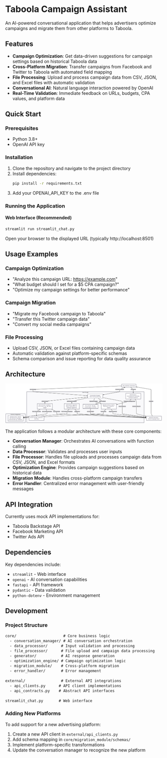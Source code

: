 # Taboola Campaign Assistant

An AI-powered conversational application that helps advertisers optimize campaigns and migrate them from other platforms to Taboola.

## Features

- **Campaign Optimization**: Get data-driven suggestions for campaign settings based on historical Taboola data
- **Cross-Platform Migration**: Transfer campaigns from Facebook and Twitter to Taboola with automated field mapping
- **File Processing**: Upload and process campaign data from CSV, JSON, and Excel files with automatic validation
- **Conversational AI**: Natural language interaction powered by OpenAI
- **Real-Time Validation**: Immediate feedback on URLs, budgets, CPA values, and platform data

## Quick Start

### Prerequisites

- Python 3.8+
- OpenAI API key

### Installation

1. Clone the repository and navigate to the project directory
2. Install dependencies:
   ```bash
   pip install -r requirements.txt
   ```
3. Add your OPENAI_API_KEY to the .env file

### Running the Application

#### Web Interface (Recommended)
```bash
streamlit run streamlit_chat.py
```
Open your browser to the displayed URL (typically http://localhost:8501)


## Usage Examples

### Campaign Optimization
- "Analyze this campaign URL: https://example.com"
- "What budget should I set for a $5 CPA campaign?"
- "Optimize my campaign settings for better performance"

### Campaign Migration
- "Migrate my Facebook campaign to Taboola"
- "Transfer this Twitter campaign data"
- "Convert my social media campaigns"

### File Processing
- Upload CSV, JSON, or Excel files containing campaign data
- Automatic validation against platform-specific schemas
- Schema comparison and issue reporting for data quality assurance

## Architecture

![Architecture Diagram](architecture.png)

The application follows a modular architecture with these core components:

- **Conversation Manager**: Orchestrates AI conversations with function calling
- **Data Processor**: Validates and processes user inputs
- **File Processor**: Handles file uploads and processes campaign data from CSV, JSON, and Excel formats
- **Optimization Engine**: Provides campaign suggestions based on historical data
- **Migration Module**: Handles cross-platform campaign transfers
- **Error Handler**: Centralized error management with user-friendly messages

## API Integration

Currently uses mock API implementations for:
- Taboola Backstage API
- Facebook Marketing API
- Twitter Ads API

## Dependencies

Key dependencies include:
- `streamlit` - Web interface
- `openai` - AI conversation capabilities
- `fastapi` - API framework
- `pydantic` - Data validation
- `python-dotenv` - Environment management

## Development

### Project Structure
```
core/                     # Core business logic
  - conversation_manager/ # AI conversation orchestration
  - data_processor/      # Input validation and processing
  - file_processor/      # File upload and campaign data processing
  - generator/           # AI response generation
  - optimization_engine/ # Campaign optimization logic
  - migration_module/    # Cross-platform migration
  - error_handler/       # Error management

external/                # External API integrations
  - api_clients.py      # API client implementations
  - api_contracts.py    # Abstract API interfaces

streamlit_chat.py       # Web interface
```

### Adding New Platforms

To add support for a new advertising platform:

1. Create a new API client in `external/api_clients.py`
2. Add schema mapping in `core/migration_module/schemas/`
3. Implement platform-specific transformations
4. Update the conversation manager to recognize the new platform
